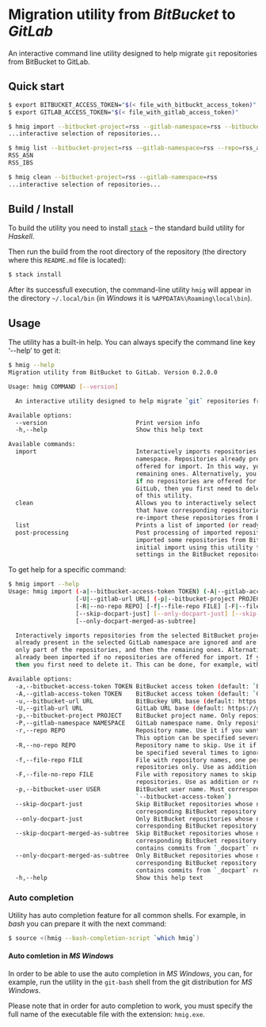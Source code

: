 
# Migration utility from *BitBucket* to *GitLab*

An interactive command line utility designed to help migrate `git` repositories from BitBucket to GitLab.

## Quick start

```bash
$ export BITBUCKET_ACCESS_TOKEN="$(< file_with_bitbuckt_access_token)"
$ export GITLAB_ACCESS_TOKEN="$(< file_with_gitlab_access_token)"

$ hmig import --bitbucket-project=rss --gitlab-namespace=rss --bitbucket-user=john.connor
...interactive selection of repositories...

$ hmig list --bitbucket-project=rss --gitlab-namespace=rss --repo=rss_asn --repo=rss_ibs
RSS_ASN
RSS_IBS

$ hmig clean --bitbucket-project=rss --gitlab-namespace=rss
...interactive selection of repositories...
```

## Build / Install

To build the utility you need to install [`stack`](https://docs.haskellstack.org/en/stable/README/)
– the standard build utility for *Haskell*.

Then run the build from the root directory of the repository (the directory where this `README.md` file is located):

```bash
$ stack install
```

After its successfull execution, the command-line utility `hmig` will appear in the directory `~/.local/bin`
(in *Windows* it is `%APPDATA%\Roaming\local\bin`).


## Usage

The utility has a built-in help. You can always specify the command line key ‘--help‘ to get it:

```bash
$ hmig --help
Migration utility from BitBucket to GitLab. Version 0.2.0.0

Usage: hmig COMMAND [--version]

  An interactive utility designed to help migrate `git` repositories from BitBucket to GitLab.

Available options:
  --version                         Print version info
  -h,--help                         Show this help text

Available commands:
  import                            Interactively imports repositories from the selected BitBucket project into the selected GitLab
                                    namespace. Repositories already present in the selected GitLab namespace are ignored and are not
                                    offered for import. In this way, you can import only part of the repositories, and then the
                                    remaining ones. Alternatively, you can make sure that all repositories have already been imported
                                    if no repositories are offered for import. If you need to reimport an existing repository in
                                    GitLub, then you first need to delete it. This can be done, for example, with the `clean` command
                                    of this utility.
  clean                             Allows you to interactively select to delete GitLab repositories from the specified namespace
                                    that have corresponding repositories in the specified BitBucket project. This will allow you to
                                    re-import these repositories from BitBucket to GitLab.
  list                              Prints a list of imported (or ready-to-import) repositories.
  post-processing                   Post processing of imported repositories. This command will be useful if you have already
                                    imported some repositories from BitBucket to GitLab with another utility. Or if during the
                                    initial import using this utility there were not enough permissions to read the corresponding
                                    settings in the BitBucket repository and the import of these settings was skipped.
```

To get help for a specific command:

```bash
$ hmig import --help
Usage: hmig import (-a|--bitbucket-access-token TOKEN) (-A|--gitlab-access-token TOKEN) [-u|--bitbucket-url URL] 
                   [-U|--gitlab-url URL] (-p|--bitbucket-project PROJECT) (-P|--gitlab-namespace NAMESPACE) [-r|--repo REPO]
                   [-R|--no-repo REPO] [-f|--file-repo FILE] [-F|--file-no-repo FILE] (-p|--bitbucket-user USER) 
                   [--skip-docpart-just] [--only-docpart-just] [--skip-docpart-merged-as-subtree] 
                   [--only-docpart-merged-as-subtree]

  Interactively imports repositories from the selected BitBucket project into the selected GitLab namespace. Repositories
  already present in the selected GitLab namespace are ignored and are not offered for import. In this way, you can import
  only part of the repositories, and then the remaining ones. Alternatively, you can make sure that all repositories have
  already been imported if no repositories are offered for import. If you need to reimport an existing repository in GitLub,
  then you first need to delete it. This can be done, for example, with the `clean` command of this utility.

Available options:
  -a,--bitbucket-access-token TOKEN BitBucket access token (default: `BITBUCKET_ACCESS_TOKEN` environment variable value)
  -A,--gitlab-access-token TOKEN    BitBucket access token (default: `GITLAB_ACCESS_TOKEN` environment variable value)
  -u,--bitbucket-url URL            BitBuckey URL base (default: https://stash.billing.ru)
  -U,--gitlab-url URL               GitLab URL base (default: https://gitlab.nexign.com)
  -p,--bitbucket-project PROJECT    BitBucket project name. Only repositories from this project will be taken inot account
  -P,--gitlab-namespace NAMESPACE   GitLab namespace name. Only repositories from this namespace will be taken into account
  -r,--repo REPO                    Repository name. Use it if you want to restrict actions to a specified repository only.
                                    This option can be specified several times to select several repositories
  -R,--no-repo REPO                 Repository name to skip. Use it if you want to ignore this repository. This option can
                                    be specified several times to ignore several repositories
  -f,--file-repo FILE               File with repository names, one per line. This way you can restrict actions to specified
                                    repositories only. Use as addition or replaicement for `--repo` option
  -F,--file-no-repo FILE            File with repository names to skip, one per line. This way you can ignore some
                                    repositories. Use as addition or replaicement for `--no-repo` option
  -p,--bitbucket-user USER          BitBucket user name. Must correspond to BitBucket access token (see option
                                    `--bitbucket-access-token`)
  --skip-docpart-just               Skip BitBucket repositories whose name ends with `_docpart`, and there is a
                                    corresponding BitBucket repository with the same name, but without this suffix
  --only-docpart-just               Only BitBucket repositories whose name ends with `_docpart`, and there is a
                                    corresponding BitBucket repository with the same name, but without this suffix
  --skip-docpart-merged-as-subtree  Skip BitBucket repositories whose name ends with `_docpart`, and there is a
                                    corresponding BitBucket repository with the same name, but without this suffix, that
                                    contains commits from `_docpart` repository (probably added there by `git subtree`)
  --only-docpart-merged-as-subtree  Only BitBucket repositories whose name ends with `_docpart`, and there is a
                                    corresponding BitBucket repository with the same name, but without this suffix, that
                                    contains commits from `_docpart` repository (probably added there by `git subtree`)
  -h,--help                         Show this help text
```

### Auto completion

Utility has auto completion feature for all common shells. For example, in *bash* you can prepare it with the next command:

```bash
$ source <(hmig --bash-completion-script `which hmig`)
```

#### Auto comletion in *MS Windows*

In order to be able to use the auto completion in *MS Windows*, you can, for example, run the utility in the `git-bash` shell
from the git distribution for *MS Windows*.

Please note that in order for auto completion to work, you must specify the full name of the executable file with the extension:
`hmig.exe`.
